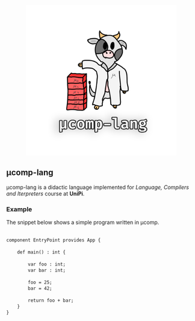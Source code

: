 <p align='center'>
    <img src='./assets/comu-logo.png' width='400'/>
</p>

## μcomp-lang

μcomp-lang is a didactic language implemented for *Language, Compilers and Iterpreters* course at **UniPi**.

### Example

The snippet below shows a simple program written in μcomp.

```

component EntryPoint provides App {

    def main() : int {

        var foo : int;
        var bar : int;

        foo = 25;
        bar = 42;

        return foo + bar;
    }
}

```
